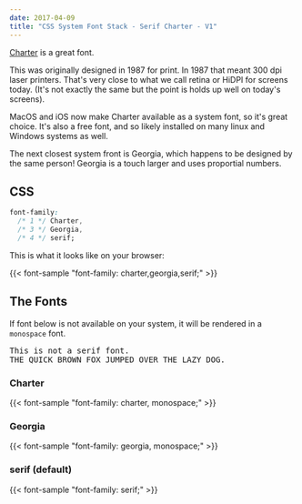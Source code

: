 ```yaml
---
date: 2017-04-09
title: "CSS System Font Stack - Serif Charter - V1"
---
```


[Charter](http://practicaltypography.com/charter.html) is a great font. 

This was originally designed in 1987 for print.  In 1987 that meant 300 dpi laser
printers.  That's very close to what we call retina or HiDPI for screens
today. (It's not exactly the same but the point is holds up well on today's
screens).

MacOS and iOS now make Charter available as a system font, so it's great
choice.   It's also a free font, and so likely installed on many linux and
Windows systems as well.  

The next closest system front is Georgia, which happens to be designed by the
same person! Georgia is a touch larger and uses proportial numbers.

## CSS

```css
font-family:
  /* 1 */ Charter,
  /* 3 */ Georgia,
  /* 4 */ serif;
```

This is what it looks like on your browser:

{{< font-sample "font-family: charter,georgia,serif;" >}} 

## The Fonts

If font below is not available on your system, it will be rendered in a
`monospace` font.

<p class="sample" style="font-family: monospace;">
This is not a serif font.<br>
THE QUICK BROWN FOX JUMPED OVER THE LAZY DOG.
</p>

### Charter

{{< font-sample "font-family: charter, monospace;" >}}

### Georgia

{{< font-sample "font-family: georgia, monospace;" >}}

### serif (default)

{{< font-sample "font-family: serif;" >}}
